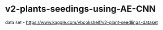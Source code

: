 # v2-plants-seedings-using-AE-CNN
data set - https://www.kaggle.com/vbookshelf/v2-plant-seedlings-dataset
